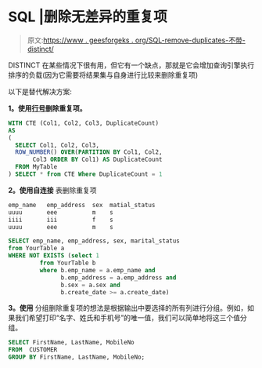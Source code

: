 # SQL |删除无差异的重复项

> 原文:[https://www . geesforgeks . org/SQL-remove-duplicates-不带-distinct/](https://www.geeksforgeeks.org/sql-remove-duplicates-without-distinct/)

DISTINCT 在某些情况下很有用，但它有一个缺点，那就是它会增加查询引擎执行排序的负载(因为它需要将结果集与自身进行比较来删除重复项)

以下是替代解决方案:

**1。使用[行号](https://docs.microsoft.com/en-us/sql/t-sql/functions/row-number-transact-sql?view=sql-server-2017)删除重复项。**

```sql
WITH CTE (Col1, Col2, Col3, DuplicateCount)
AS
(
  SELECT Col1, Col2, Col3,
  ROW_NUMBER() OVER(PARTITION BY Col1, Col2,
       Col3 ORDER BY Col1) AS DuplicateCount
  FROM MyTable
) SELECT * from CTE Where DuplicateCount = 1
```

**2。使用自连接**
表删除重复项

```sql
emp_name   emp_address  sex  matial_status  
uuuu       eee          m    s
iiii       iii          f    s
uuuu       eee          m    s
```

```sql
SELECT emp_name, emp_address, sex, marital_status
from YourTable a
WHERE NOT EXISTS (select 1 
         from YourTable b
         where b.emp_name = a.emp_name and
               b.emp_address = a.emp_address and
               b.sex = a.sex and
               b.create_date >= a.create_date)
```

**3。使用**
分组删除重复项的想法是根据输出中要选择的所有列进行分组。例如，如果我们希望打印“名字、姓氏和手机号”的唯一值，我们可以简单地将这三个值分组。

```sql
SELECT FirstName, LastName, MobileNo
FROM  CUSTOMER
GROUP BY FirstName, LastName, MobileNo;

```